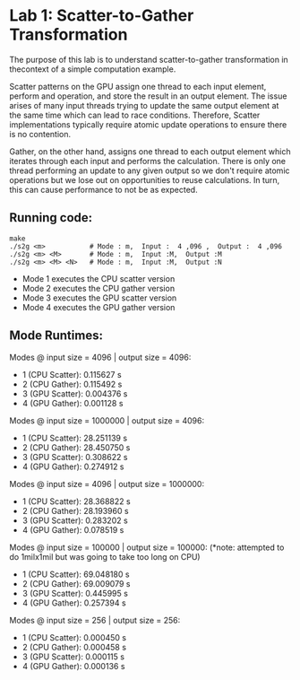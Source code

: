 # Lab 1: Scatter-to-Gather Transformation

The purpose of this lab is to understand scatter-to-gather transformation in thecontext of a simple computation example.

Scatter patterns on the GPU assign one thread to each input element, perform and operation, and store the result in an output element. The issue arises of many input threads trying to update the same output element at the same time which can lead to race conditions. Therefore, Scatter implementations typically require atomic update operations to ensure there is no contention.

Gather, on the other hand, assigns one thread to each output element which iterates through each input and performs the calculation. There is only one thread performing an update to any given output so we don't require atomic operations but we lose out on opportunities to reuse calculations. In turn, this can cause performance to not be as expected.

## Running code:
```
make
./s2g <m>			# Mode : m,  Input :  4 ,096 ,  Output :  4 ,096
./s2g <m> <M>		# Mode : m,  Input :M,  Output :M
./s2g <m> <M> <N>	# Mode : m,  Input :M,  Output :N
```

- Mode 1 executes the CPU scatter version
- Mode 2 executes the CPU gather version
- Mode 3 executes the GPU scatter version
- Mode 4 executes the GPU gather version


## Mode Runtimes:
Modes @ input size = 4096 | output size = 4096:
- 1 (CPU Scatter): 0.115627 s
- 2 (CPU Gather): 0.115492 s
- 3 (GPU Scatter): 0.004376 s
- 4 (GPU Gather): 0.001128 s

Modes @ input size = 1000000 | output size = 4096:
- 1 (CPU Scatter): 28.251139 s
- 2 (CPU Gather):  28.450750 s
- 3 (GPU Scatter): 0.308622 s
- 4 (GPU Gather):  0.274912 s

Modes @ input size = 4096 | output size = 1000000:
- 1 (CPU Scatter): 28.368822 s
- 2 (CPU Gather): 28.193960 s
- 3 (GPU Scatter): 0.283202 s
- 4 (GPU Gather): 0.078519 s

Modes @ input size = 100000 | output size = 100000: (*note: attempted to do 1milx1mil
but was going to take too long on CPU)
- 1 (CPU Scatter): 69.048180 s
- 2 (CPU Gather): 69.009079 s
- 3 (GPU Scatter): 0.445995 s
- 4 (GPU Gather): 0.257394 s

Modes @ input size = 256 | output size = 256:
- 1 (CPU Scatter): 0.000450  s
- 2 (CPU Gather): 0.000458 s
- 3 (GPU Scatter): 0.000115 s
- 4 (GPU Gather): 0.000136 s